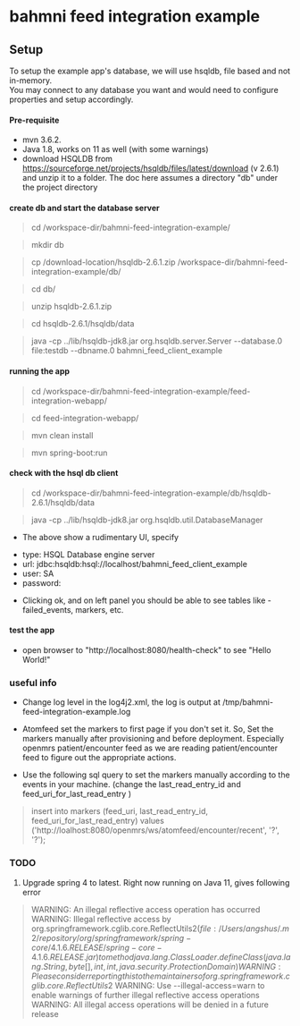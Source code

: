 # bahmni feed integration example


## Setup
To setup the example app's database, we will use hsqldb, file based and not in-memory.  
You may connect to any database you want and would need to configure properties and setup accordingly.

#### Pre-requisite
* mvn 3.6.2. 
* Java 1.8, works on 11 as well (with some warnings) 
* download HSQLDB from https://sourceforge.net/projects/hsqldb/files/latest/download (v 2.6.1) and unzip it to a folder.
The doc here assumes a directory "db" under the project directory

#### create db and start the database server
> cd /workspace-dir/bahmni-feed-integration-example/

> mkdir db

> cp /download-location/hsqldb-2.6.1.zip /workspace-dir/bahmni-feed-integration-example/db/

> cd db/

> unzip hsqldb-2.6.1.zip

> cd hsqldb-2.6.1/hsqldb/data

> java -cp ../lib/hsqldb-jdk8.jar org.hsqldb.server.Server --database.0 file:testdb --dbname.0 bahmni_feed_client_example


####  running the app 
> cd /workspace-dir/bahmni-feed-integration-example/feed-integration-webapp/

> cd feed-integration-webapp/

> mvn clean install 

> mvn spring-boot:run

####  check with the hsql db client 
> cd /workspace-dir/bahmni-feed-integration-example/db/hsqldb-2.6.1/hsqldb/data
 
> java -cp ../lib/hsqldb-jdk8.jar org.hsqldb.util.DatabaseManager

* The above show a rudimentary UI, specify
- type: HSQL Database engine server 
- url: jdbc:hsqldb:hsql://localhost/bahmni_feed_client_example
- user: SA
- password: 

* Clicking ok, and on left panel you should be able to see tables like - failed_events, markers, etc. 
 
 
 ####  test the app
 * open browser to "http://localhost:8080/health-check" to see "Hello World!"
 
 
 ### useful info
 * Change log level in the log4j2.xml, the log is output at /tmp/bahmni-feed-integration-example.log
 * Atomfeed set the markers to first page if you don't set it. 
 So, Set the markers manually after provisioning and before deployment. Especially openmrs patient/encounter feed as we are reading patient/encounter feed to figure out the appropriate actions.
 
 * Use the following sql query to set the markers manually according to the events in your machine. 
 (change the last_read_entry_id and feed_uri_for_last_read_entry )
 
 > insert into markers (feed_uri, last_read_entry_id, feed_uri_for_last_read_entry) 
     values ('http://loalhost:8080/openmrs/ws/atomfeed/encounter/recent', '?', '?');
 
 ### TODO
 1. Upgrade spring 4 to latest. Right now running on Java 11, gives following error
 >  WARNING: An illegal reflective access operation has occurred
    WARNING: Illegal reflective access by org.springframework.cglib.core.ReflectUtils$2 (file:/Users/angshus/.m2/repository/org/springframework/spring-core/4.1.6.RELEASE/spring-core-4.1.6.RELEASE.jar) to method java.lang.ClassLoader.defineClass(java.lang.String,byte[],int,int,java.security.ProtectionDomain)
    WARNING: Please consider reporting this to the maintainers of org.springframework.cglib.core.ReflectUtils$2
    WARNING: Use --illegal-access=warn to enable warnings of further illegal reflective access operations
    WARNING: All illegal access operations will be denied in a future release 
